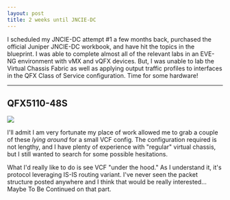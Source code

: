 ```yaml
---
layout: post
title: 2 weeks until JNCIE-DC 
--- 
```


I scheduled my JNCIE-DC attempt #1 a few months back, purchased the official Juniper JNCIE-DC workbook, and have hit the topics in the blueprint. I was able to complete almost all of the relevant labs in an EVE-NG environment with vMX and vQFX devices. But, I was unable to lab the Virtual Chassis Fabric as well as applying output traffic profiles to interfaces in the QFX Class of Service configuration. Time for some hardware! 

---

## QFX5110-48S 
<a href="/images/VCF.jpeg" target="_blank"> <img src="/images/VCF.jpeg"/></a>

I'll admit I am very fortunate my place of work allowed me to grab a couple of these *lying around* for a small VCF config. The configuration required is not lengthy, and I have plenty of experience with "regular" virtual chassis, but I still wanted to search for some possible hesitations. 

What I'd really like to do is see VCF "under the hood." As I understand it, it's protocol leveraging IS-IS routing variant. I've never seen the packet structure posted anywhere and I think that would be really interested... Maybe To Be Continued on that part.